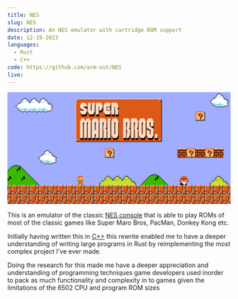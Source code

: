 ```yaml
---
title: NES
slug: NES
description: An NES emulator with cartridge ROM support
date: 12-19-2023
languages:
  - Rust
  - C++
code: https://github.com/arm-out/NES
live:
---
```


![NES header image](images/NES/header.jpg)

This is an emulator of the classic [NES console](https://en.wikipedia.org/wiki/Nintendo_Entertainment_System) that is able to play ROMs of most of the classic games like Super Maro Bros, PacMan, Donkey Kong etc.

Initially having written this in [C++](https://github.com/arm-out/NESEmulatorC) this rewrite enabled me to have a deeper understanding of writing large programs in Rust by reimplementing the most complex project I've ever made.

Doing the research for this made me have a deeper appreciation and understanding of programming techniques game developers used inorder to pack as much functionality and complexity in to games given the limitations of the 6502 CPU and program ROM sizes
